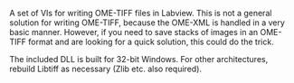 A set of VIs for writing OME-TIFF files in Labview.  This is not a general solution for writing OME-TIFF,
because the OME-XML is handled in a very basic manner.  However, if you need to save stacks of images in an
OME-TIFF format and are looking for a quick solution, this could do the trick.

The included DLL is built for 32-bit Windows.  For other architectures, rebuild Libtiff as necessary (Zlib etc. also required).

